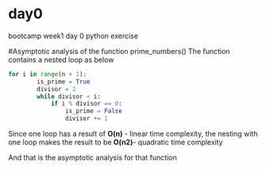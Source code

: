 # day0
bootcamp week1 day 0 python exercise

#Asymptotic analysis of the function prime_numbers()
The function contains a nested loop as below
```python
for i in range(n + 1):
        is_prime = True
        divisor = 2
        while divisor < i:
            if i % divisor == 0:
                is_prime = False
                divisor += 1
```
Since one loop has a result of **O(n)** - linear time complexity, the nesting with one
loop makes the result to be **O(n2)**- quadratic time complexity

And that is the asymptotic analysis for that function
